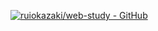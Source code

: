 [![ruiokazaki/web-study - GitHub](https://gh-card.dev/repos/ruiokazaki/web-study.svg)](https://github.com/ruiokazaki/web-study)

